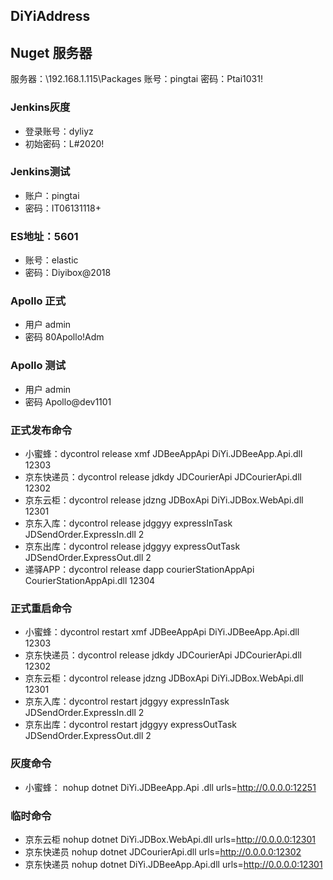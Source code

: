 ## DiYiAddress

## Nuget 服务器
服务器：\\192.168.1.115\Packages 
账号：pingtai 
密码：Ptai1031!

### Jenkins灰度
- 登录账号：dyliyz
- 初始密码：L#2020!

### Jenkins测试
- 账户：pingtai
- 密码：IT06131118+

### ES地址：5601
- 账号：elastic
- 密码：Diyibox@2018

### Apollo 正式
- 用户 admin
- 密码 80Apollo!Adm
  
### Apollo 测试
- 用户 admin
- 密码 Apollo@dev1101

### 正式发布命令
- 小蜜蜂：dycontrol release xmf JDBeeAppApi DiYi.JDBeeApp.Api.dll 12303
- 京东快递员：dycontrol release jdkdy JDCourierApi JDCourierApi.dll 12302
- 京东云柜：dycontrol release jdzng JDBoxApi DiYi.JDBox.WebApi.dll 12301
- 京东入库：dycontrol release jdggyy expressInTask JDSendOrder.ExpressIn.dll 2
- 京东出库：dycontrol release jdggyy expressOutTask JDSendOrder.ExpressOut.dll 2
- 递驿APP：dycontrol release dapp courierStationAppApi CourierStationAppApi.dll 12304

### 正式重启命令
- 小蜜蜂：dycontrol restart xmf JDBeeAppApi DiYi.JDBeeApp.Api.dll 12303
- 京东快递员：dycontrol release jdkdy JDCourierApi JDCourierApi.dll 12302
- 京东云柜：dycontrol release jdzng JDBoxApi DiYi.JDBox.WebApi.dll 12301
- 京东入库：dycontrol restart jdggyy expressInTask JDSendOrder.ExpressIn.dll 2
- 京东出库：dycontrol restart jdggyy expressOutTask JDSendOrder.ExpressOut.dll 2

### 灰度命令
- 小蜜蜂： nohup dotnet DiYi.JDBeeApp.Api   .dll urls=http://0.0.0.0:12251

### 临时命令
- 京东云柜 nohup dotnet DiYi.JDBox.WebApi.dll urls=http://0.0.0.0:12301
- 京东快递员 nohup dotnet JDCourierApi.dll urls=http://0.0.0.0:12302
- 京东快递员 nohup dotnet DiYi.JDBeeApp.Api.dll urls=http://0.0.0.0:12301



